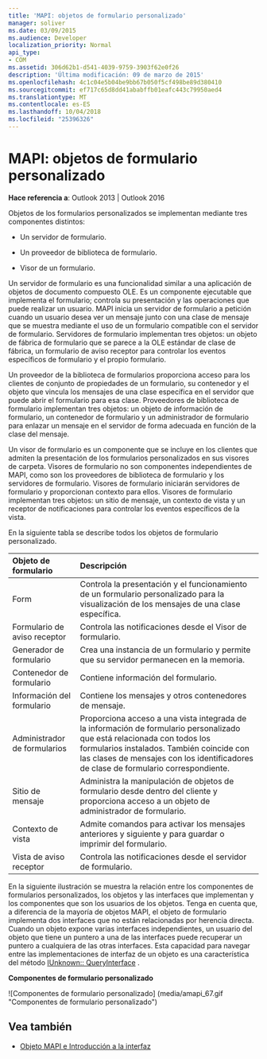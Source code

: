```yaml
---
title: 'MAPI: objetos de formulario personalizado'
manager: soliver
ms.date: 03/09/2015
ms.audience: Developer
localization_priority: Normal
api_type:
- COM
ms.assetid: 306d62b1-d541-4039-9759-3903f62e0f26
description: 'Última modificación: 09 de marzo de 2015'
ms.openlocfilehash: 4c1c04e5b04be9bb67b050f5cf498be89d380410
ms.sourcegitcommit: ef717c65d8dd41ababffb01eafc443c79950aed4
ms.translationtype: MT
ms.contentlocale: es-ES
ms.lasthandoff: 10/04/2018
ms.locfileid: "25396326"
---
```

# <a name="mapi-custom-form-objects"></a>MAPI: objetos de formulario personalizado
  
**Hace referencia a**: Outlook 2013 | Outlook 2016 
  
Objetos de los formularios personalizados se implementan mediante tres componentes distintos:
  
- Un servidor de formulario.
    
- Un proveedor de biblioteca de formulario.
    
- Visor de un formulario.
    
Un servidor de formulario es una funcionalidad similar a una aplicación de objetos de documento compuesto OLE. Es un componente ejecutable que implementa el formulario; controla su presentación y las operaciones que puede realizar un usuario. MAPI inicia un servidor de formulario a petición cuando un usuario desea ver un mensaje junto con una clase de mensaje que se muestra mediante el uso de un formulario compatible con el servidor de formulario. Servidores de formulario implementan tres objetos: un objeto de fábrica de formulario que se parece a la OLE estándar de clase de fábrica, un formulario de aviso receptor para controlar los eventos específicos de formulario y el propio formulario. 
  
Un proveedor de la biblioteca de formularios proporciona acceso para los clientes de conjunto de propiedades de un formulario, su contenedor y el objeto que vincula los mensajes de una clase específica en el servidor que puede abrir el formulario para esa clase. Proveedores de biblioteca de formulario implementan tres objetos: un objeto de información de formulario, un contenedor de formulario y un administrador de formulario para enlazar un mensaje en el servidor de forma adecuada en función de la clase del mensaje.
  
Un visor de formulario es un componente que se incluye en los clientes que admiten la presentación de los formularios personalizados en sus visores de carpeta. Visores de formulario no son componentes independientes de MAPI, como son los proveedores de biblioteca de formulario y los servidores de formulario. Visores de formulario iniciarán servidores de formulario y proporcionan contexto para ellos. Visores de formulario implementan tres objetos: un sitio de mensaje, un contexto de vista y un receptor de notificaciones para controlar los eventos específicos de la vista.
  
En la siguiente tabla se describe todos los objetos de formulario personalizado. 
  
|**Objeto de formulario**|**Descripción**|
|:-----|:-----|
|Form  <br/> |Controla la presentación y el funcionamiento de un formulario personalizado para la visualización de los mensajes de una clase específica.  <br/> |
|Formulario de aviso receptor  <br/> |Controla las notificaciones desde el Visor de formulario.  <br/> |
|Generador de formulario  <br/> |Crea una instancia de un formulario y permite que su servidor permanecen en la memoria.  <br/> |
|Contenedor de formulario  <br/> |Contiene información del formulario.  <br/> |
|Información del formulario  <br/> |Contiene los mensajes y otros contenedores de mensaje.  <br/> |
|Administrador de formularios  <br/> |Proporciona acceso a una vista integrada de la información de formulario personalizado que está relacionada con todos los formularios instalados. También coincide con las clases de mensajes con los identificadores de clase de formulario correspondiente.  <br/> |
|Sitio de mensaje  <br/> |Administra la manipulación de objetos de formulario desde dentro del cliente y proporciona acceso a un objeto de administrador de formulario.  <br/> |
|Contexto de vista  <br/> |Admite comandos para activar los mensajes anteriores y siguiente y para guardar o imprimir del formulario.  <br/> |
|Vista de aviso receptor  <br/> |Controla las notificaciones desde el servidor de formulario.  <br/> |
   
En la siguiente ilustración se muestra la relación entre los componentes de formularios personalizados, los objetos y las interfaces que implementan y los componentes que son los usuarios de los objetos. Tenga en cuenta que, a diferencia de la mayoría de objetos MAPI, el objeto de formulario implementa dos interfaces que no están relacionadas por herencia directa. Cuando un objeto expone varias interfaces independientes, un usuario del objeto que tiene un puntero a una de las interfaces puede recuperar un puntero a cualquiera de las otras interfaces. Esta capacidad para navegar entre las implementaciones de interfaz de un objeto es una característica del método [IUnknown:: QueryInterface](https://msdn.microsoft.com/library/54d5ff80-18db-43f2-b636-f93ac053146d%28Office.15%29.aspx) . 
  
**Componentes de formulario personalizado**
  
![Componentes de formulario personalizado] (media/amapi_67.gif "Componentes de formulario personalizado")
  
## <a name="see-also"></a>Vea también

- [Objeto MAPI e Introducción a la interfaz](mapi-object-and-interface-overview.md)

